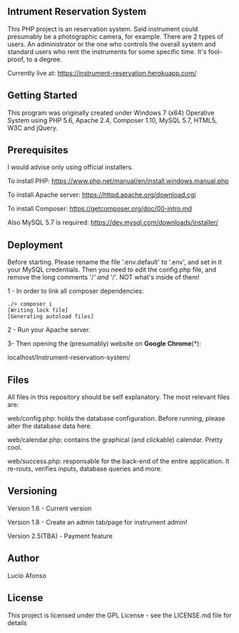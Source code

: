Intrument Reservation System
-------------------------
This PHP project is an reservation system. Said instrument could presumably be a photographic camera, for example.
There are 2 types of users. An administrator or the one who controls the overall system and standard users who
rent the instruments for some specific time. It's fool-proof, to a degree.

Currently live at: https://instrument-reservation.herokuapp.com/

Getting Started
------------------
This program was originally created under Windows 7 (x64) Operative System using PHP 5.6, Apache 2.4, Composer 1.10, MySQL 5.7, HTML5, W3C and jQuery.

Prerequisites
---------------
I would advise only using official installers.

To install PHP:
https://www.php.net/manual/en/install.windows.manual.php

To install Apache server:
https://httpd.apache.org/download.cgi

To install Composer:
https://getcomposer.org/doc/00-intro.md

Also MySQL 5.7 is required:
https://dev.mysql.com/downloads/installer/

Deployment
--------------
Before starting. Please rename the file '.env.default' to '.env', and set in it your MySQL credentials.
Then you need to edit the config.php file, and remove the long comments '/*' and '*/'. NOT what's inside of them!

1 - In order to link all composer dependencies:

    ./> composer i
    [Writing lock file]
	[Generating autoload files]

2 - Run your Apache server.

3- Then opening the (presumably) website on **Google Chrome**(*):

  localhost/Instrument-reservation-system/

Files
------
All files in this repository should be self explanatory.
The most relevant files are:

web/config.php:
	holds the database configuration. Before running, please alter the database data here.

web/calendar.php:
	contains the graphical (and clickable) calendar. Pretty cool.

web/success.php:
	responsable for the back-end of the entire application. It re-routs, verifies inputs, database queries and more.

Versioning
------------
Version 1.6 - Current version

Version 1.8 - Create an admin tab/page for instrument admin!

Version 2.5(TBA) - Payment feature

Author
---------
Lucio Afonso

License
---------
This project is licensed under the GPL License - see the LICENSE.md file for details
